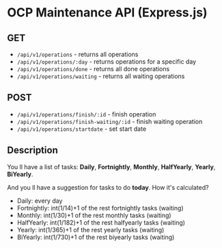 # OCP Maintenance API (Express.js)

## GET

- `/api/v1/operations` - returns all operations
- `/api/v1/operations/:day` - returns operations for a specific day
- `/api/v1/operations/done` - returns all done operations
- `/api/v1/operations/waiting` - returns all waiting operations

## POST

- `/api/v1/operations/finish/:id` - finish operation
- `/api/v1/operations/finish-waiting/:id` - finish waiting operation
- `/api/v1/operations/startdate` - set start date

## Description

You ll have a list of tasks: **Daily**, **Fortnightly**, **Monthly**, **HalfYearly**, **Yearly**, **BiYearly**.

And you ll have a suggestion for tasks to do **today**. How it's calculated?

- Daily: every day
- Fortnightly: int(1/14)+1 of the rest fortnightly tasks (waiting)
- Monthly: int(1/30)+1 of the rest monthly tasks (waiting)
- HalfYearly: int(1/182)+1 of the rest halfyearly tasks (waiting)
- Yearly: int(1/365)+1 of the rest yearly tasks (waiting)
- BiYearly: int(1/730)+1 of the rest biyearly tasks (waiting)
